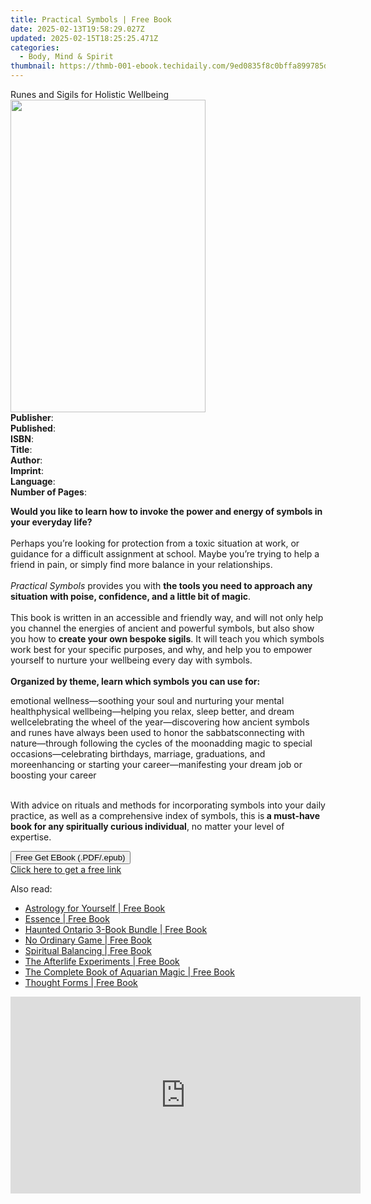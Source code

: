 ```yaml
---
title: Practical Symbols | Free Book
date: 2025-02-13T19:58:29.027Z
updated: 2025-02-15T18:25:25.471Z
categories:
  - Body, Mind & Spirit
thumbnail: https://thmb-001-ebook.techidaily.com/9ed0835f8c0bffa899785d846c6022ece5d2e998231986c29c3b950514a6b1a3.jpg
---
```

<main id="book-container">
  <div class="flex flex-col">
    <div class="book-brief flex-1 py-6 px-4 sm:p-6 md:py-10 md:px-8">
      <!-- brief-->
      <div class="book-brief-main">Runes and Sigils for Holistic Wellbeing</div>
    </div>
    <div
      class="book-meta-info flex-1 grid gap-4 col-start-1 col-end-3 row-start-1 sm:mb-6 sm:grid-cols-4 lg:gap-6 lg:col-start-2 lg:row-end-6 lg:row-span-6 lg:mb-0"
    >
      <div
        class="book-meta-info-left place-content-center mt-4 p-4 text-sm leading-6 col-start-2 col-span-2 dark:text-slate-400"
      >
        <img
          class="w-full h-500 object-cover rounded-lg sm:h-255 sm:col-span-2 lg:col-span-full"
          src="https://img-001-ebook.techidaily.com/2f534059a16888fae5eda4124931499fd1a132527212f551f9c8d8a528e16d85.jpg"
          alt=""
          width="312"
          height="500"
        />
      </div>
      <div
        class="book-meta-info-right mt-2 col-start-1 row-start-2 col-span-3 self-center"
      >
        <!-- meta data  -->
        <div class="flex flex-col px-4 md:px-8">
          <div class="flex-1">
            <strong>Publisher</strong>:<span class="px-2"></span>
          </div>
          <div class="flex-1">
            <strong>Published</strong>:<span class="px-2"></span>
          </div>
          <div class="flex-1">
            <strong>ISBN</strong>:<span class="px-2"></span>
          </div>
          <div class="flex-1">
            <strong>Title</strong>:<span class="px-2"></span>
          </div>
          <div class="flex-1">
            <strong>Author</strong>:<span class="px-2"></span>
          </div>
          <div class="flex-1">
            <strong>Imprint</strong>:<span class="px-2"></span>
          </div>
          <div class="flex-1">
            <strong>Language</strong>:<span class="px-2"></span>
          </div>
          <div class="flex-1">
            <strong>Number of Pages</strong>:<span class="px-2"></span>
          </div>
        </div>
      </div>
    </div>
    <div class="book-description flex-1 py-6 px-4 sm:p-6 md:py-10 md:px-8">
      <div class="book-description-main">
        <div accordion-content="" id="description">
          <p>
            <b
              >Would you like to learn how to invoke the power and energy of
              symbols in your everyday life?</b
            ><br /><br />Perhaps you’re looking for protection from a toxic
            situation at work, or guidance for a difficult assignment at school.
            Maybe you’re trying to help a friend in pain, or simply find more
            balance in your relationships.<br /><br /><i>Practical Symbols</i>
            provides you with
            <b
              >the tools you need to approach any situation with poise,
              confidence, and a little bit of magic</b
            >.<br /><br />This book is written in an accessible and friendly
            way, and will not only help you channel the energies of ancient and
            powerful symbols, but also show you how to
            <b>create your own bespoke sigils</b>. It will teach you which
            symbols work best for your specific purposes, and why, and help you
            to empower yourself to nurture your wellbeing every day with
            symbols.<br /><br /><b
              >Organized by theme, learn which symbols you can use for:</b
            >
          </p>
          emotional wellness—soothing your soul and nurturing your mental
          healthphysical wellbeing—helping you relax, sleep better, and dream
          wellcelebrating the wheel of the year—discovering how ancient symbols
          and runes have always been used to honor the sabbatsconnecting with
          nature—through following the cycles of the moonadding magic to special
          occasions—celebrating birthdays, marriage, graduations, and
          moreenhancing or starting your career—manifesting your dream job or
          boosting your career
          <p>
            <br />With advice on rituals and methods for incorporating symbols
            into your daily practice, as well as a comprehensive index of
            symbols, this is<b>
              a must-have book for any spiritually curious individual</b
            >, no matter your level of expertise.
          </p>
        </div>
        <div class="accordion-fader"></div>
      </div>
    </div>
    <div class="book-excerpts flex-1 py-6 px-4 sm:p-6 md:py-10 md:px-8"></div>
    <div
      class="book-about-author flex-1 py-6 px-4 sm:p-6 md:py-10 md:px-8"
    ></div>
    <div class="book-free-get flex-1 py-6 px-4 sm:p-6 md:py-10 md:px-8">
      <button
        id="btn-free-get"
        class="bg-blue-500 hover:bg-blue-700 text-white font-bold py-2 px-4 rounded"
      >
        Free Get EBook (.PDF/.epub)
      </button>
      <div id="countdown-display" class="px-2 text-lg mt-2"></div>
      <a
        id="free-link"
        class="hidden bg-blue-500 hover:bg-blue-700 text-white font-bold py-2 px-4 rounded"
        href="https://www.ebooks.com/en-us/book/211256052/practical-symbols/amy-donnelly/"
        target="_blank"
        >Click here to get a free link</a
      >
    </div>
    <script>
      let countdownTime = 0;
      let countdownInterval = null;
      document
        .getElementById('btn-free-get')
        .addEventListener('click', startCountdown);
      function startCountdown() {
        countdownTime = new Date().getTime() + 60000 * 3;
        countdownInterval = setInterval(updateCountdown, 1000);
        document.getElementById('btn-free-get').disabled = true;
        document
          .getElementById('btn-free-get')
          .classList.add('bg-gray-500', 'cursor-not-allowed');
      }
      function updateCountdown() {
        let currentTime = new Date().getTime();
        let timeLeft = countdownTime - currentTime;
        let secondsLeft = Math.floor(timeLeft / 1000);
        document.getElementById('countdown-display').innerHTML =
          `Remaining time: ${secondsLeft} seconds.`;
        if (secondsLeft <= 0) {
          clearInterval(countdownInterval);
          document.getElementById('btn-free-get').classList.add('hidden');
          document.getElementById('free-link').classList.remove('hidden');
          document.getElementById('countdown-display').innerHTML = '';
        }
      }
    </script>
  </div>
</main>

<ins class="adsbygoogle"
      style="display:block"
      data-ad-client="ca-pub-7571918770474297"
      data-ad-slot="8358498916"
      data-ad-format="auto"
      data-full-width-responsive="true"></ins>
    

<span class="atpl-alsoreadstyle">Also read:</span>
<div><ul>
<li><a href="https://novels-ebooks.techidaily.com/2060467-9780892546657-astrology-for-yourself/"><u>Astrology for Yourself | Free Book</u></a></li>
<li><a href="https://novels-ebooks.techidaily.com/2065478-9781782799795-essence/"><u>Essence | Free Book</u></a></li>
<li><a href="https://novels-ebooks.techidaily.com/2054578-9781459732438-haunted-ontario-3-book-bundle/"><u>Haunted Ontario 3-Book Bundle | Free Book</u></a></li>
<li><a href="https://novels-ebooks.techidaily.com/2060527-9781608933648-no-ordinary-game/"><u>No Ordinary Game | Free Book</u></a></li>
<li><a href="https://novels-ebooks.techidaily.com/2052331-9781583949894-spiritual-balancing/"><u>Spiritual Balancing | Free Book</u></a></li>
<li><a href="https://novels-ebooks.techidaily.com/205692-9780743442589-the-afterlife-experiments/"><u>The Afterlife Experiments | Free Book</u></a></li>
<li><a href="https://novels-ebooks.techidaily.com/2057562-9781609259884-the-complete-book-of-aquarian-magic/"><u>The Complete Book of Aquarian Magic | Free Book</u></a></li>
<li><a href="https://novels-ebooks.techidaily.com/2055421-9780835631402-thought-forms/"><u>Thought Forms | Free Book</u></a></li>
</ul></div>

<!-- affiliate ads begin -->
<iframe width="560" height="315" src="https://www.youtube.com/embed/qmQjRcnaq9g?si=jadcGtXemUAlKOTa" title="YouTube video player" frameborder="0" allow="accelerometer; autoplay; clipboard-write; encrypted-media; gyroscope; picture-in-picture; web-share" referrerpolicy="strict-origin-when-cross-origin" allowfullscreen></iframe>
<!-- affiliate ads end -->

